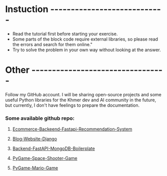 # Instuction ----------------------------
- Read the tutorial first before starting your exercise.
- Some parts of the block code require external libraries, so please read the errors and search for them online."
- Try to solve the problem in your own way without looking at the answer.



# Other ---------------------------------

Follow my GitHub account. I will be sharing open-source projects and some useful Python libraries for the Khmer dev and AI community in the future, but currently, I don't have feelings to prepare the documentation.

### Some available github repo: 
1. [Ecommerce-Backeend-Fastapi-Recommendation-System](https://github.com/MetythornPenn/recommendation_ecommerce_fastapi)
2. [Blog-Website-Django](https://github.com/MetythornPenn/web_django_blog)

3. [Backend-FastAPI-MongoDB-Boilerplate](https://github.com/MetythornPenn/fastapi-mongo-boilerplate)
4. [PyGame-Space-Shooter-Game](https://github.com/MetythornPenn/space_shooter_game)
5. [PyGame-Mario-Game](https://github.com/MetythornPenn/mario_game_python?tab=readme-ov-file)
